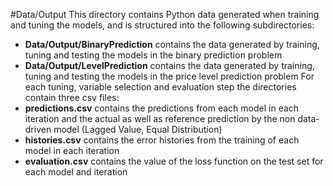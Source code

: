 #Data/Output
This directory  contains Python data generated when training and tuning the models, and is structured into the following subdirectories:
* **Data/Output/BinaryPrediction** contains the data generated by training, tuning and testing the models in the binary prediction problem
* **Data/Output/LevelPrediction** contains the data generated by training, tuning and testing the models in the price level prediction problem
For each tuning, variable selection and evaluation step the directories contain three csv files:
* **predictions.csv** contains the predictions from each model in each iteration and the actual as well as reference prediction by the non data-driven model (Lagged Value, Equal Distribution)
* **histories.csv** contains the error histories from the training of each model in each iteration
* **evaluation.csv** contains the value of the loss function on the test set for each model and iteration

